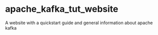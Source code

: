 # apache_kafka_tut_website
A website with a quickstart guide and general information about apache kafka
